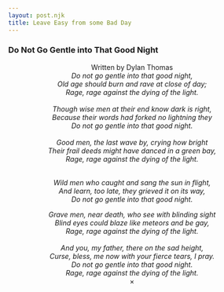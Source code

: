 ```yaml
---
layout: post.njk
title: Leave Easy from some Bad Day
---
```



### Do Not Go Gentle into That Good Night
<center>Written by Dylan Thomas</center>

<center>

<i>
Do not go gentle into that good night,<br>
Old age should burn and rave at close of day;<br>
Rage, rage against the dying of the light.</i><br><br>

<i>
Though wise men at their end know dark is right,<br>
Because their words had forked no lightning they<br>
Do not go gentle into that good night.<br><br>
</i>
<i>
Good men, the last wave by, crying how bright<br>
Their frail deeds might have danced in a green bay,<br>
Rage, rage against the dying of the light.</i><br><br>

<i>

Wild men who caught and sang the sun in flight,<br>
And learn, too late, they grieved it on its way,<br>
Do not go gentle into that good night.
</i>

<i>
Grave men, near death, who see with blinding sight<br>
Blind eyes could blaze like meteors and be gay,<br>
Rage, rage against the dying of the light.<br><br>
</i>

<i>
And you, my father, there on the sad height,<br>
Curse, bless, me now with your fierce tears, I pray.<br>
Do not go gentle into that good night.<br>
Rage, rage against the dying of the light.
</i>

</center>

<center>×</center>